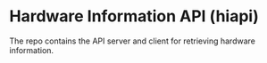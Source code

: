 # Hardware Information API (hiapi)

The repo contains the API server and client for retrieving hardware information.
